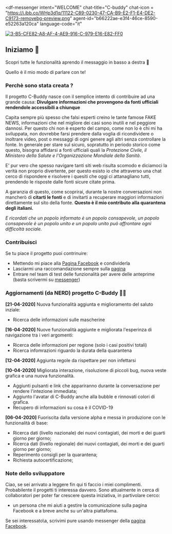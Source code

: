 <script src="https://www.gstatic.com/dialogflow-console/fast/messenger/bootstrap.js?v=1">
</script>

<df-messenger
  intent="WELCOME"
  chat-title="C-buddy"
  chat-icon = "https://i.ibb.co/WHp3d1q/11122-C89-0230-47-CA-B9-E2-F1-E4-DE2-C9173-removebg-preview.png"
  agent-id="b66222ae-e3f4-46ce-8590-e52263a120ca"
  language-code="it"
></df-messenger>

<style>
  df-messenger {
   
   --df-messenger-button-titlebar-color: #67C0BE;
  
  }
</style>

<a href="https://ibb.co/jZkpxfq"><img src="https://i.ibb.co/LhdGqRB/3-B5-CFE82-A8-AF-4-AE9-916-C-979-E16-E82-FF0.jpg" alt="3-B5-CFE82-A8-AF-4-AE9-916-C-979-E16-E82-FF0" border="0"></a>

## Iniziamo 🚀
Scopri tutte le funzionalità aprendo il messaggio in basso a destra 💬

Quello è il mio modo di parlare con te!


### Perchè sono stata creata ?
Il progetto C-Buddy nasce con il semplice intento di contribuire ad una grande causa:
__Divulgare informazioni che provengono da fonti ufficiali rendendole accessibili a chiunque__

Capita sempre più spesso che falsi esperti creino le tante famose FAKE NEWS, informazioni che nel migliore dei casi sono inutili e nel peggiore dannosi. 
Per questo chi non è esperto del campo, come non lo è chi mi ha sviluppata, non dovrebbe farsi prendere dalla voglia di ricondividere o inoltrare video, post o messaggi di ogni genere agli altri senza controllare la fonte. 
In generale per stare sul sicuro, sopratutto in periodo storico come questo, bisogna affidarsi a fonti ufficiali quali la _Protezione Civile, il Ministero della Salute e l'Organizzazione Mondiale della Sanità_.


E' pur vero che spesso navigare tanti siti web risulta scomodo e diciamoci la verità non proprio divertente, per questo esisto io che attraverso una chat cerco di rispondere e risolvere i quesiti che oggi ci attanagliano tutti, prendendo le risposte dalle fonti sicure citate prima.


A garanzia di questo, come scoprirai, durante la nostre conversazioni non mancherò di __citarti le fonti__ e di invitarti a recuperare maggiori informazioni direttamente sul sito della fonte.
__Questo è il mio contributo alla quarantena degli italiani.__

_E ricordati che un popolo informato è un popolo consapevole,
un popolo consapevole è un popolo unito
e un popolo unito può affrontare ogni difficoltà sociale._

### Contribuisci

Se tu piace il progetto puoi contrinuire:

- Mettendo mi piace alla [Pagina Facebook](https://www.facebook.com/pg/cBuddyBot/) e condividerla
- Lasciarmi una raccomandazione sempre sulla [pagina](https://www.facebook.com/pg/cBuddyBot/)
- Entrare nel team di test delle funzionalità per avere delle anteprime (basta scrivermi su [messenger](m.me/cBuddyBot))


### Aggiornamenti (da NERD) progetto C-Buddy 👨‍💻

__[21-04-2020]__ Nuova funzionalità aggiunta e miglioramento del saluto inziale:

  - Ricerca delle informazioni sulle mascherine

__[16-04-2020]__ Nuove funzionalità aggiunte e migliorata l'esperinza di navigazione tra i veri argomenti:

- Ricerca delle informazioni per regione (solo i casi positivi totali)
- Ricerca infomrazioni riguardo la durata della quarantena

__[12-04-2020]__ Aggiunta regole da rispettare per non infettarsi

__[10-04-2020]__ Migliorata interazione, risoluzione di piccoli bug, nuova veste grafica e una nuova funzionalità.

- Aggiunti pulsanti e link che appariranno durante la conversazione per rendere l'intezione immediata;
- Aggiunto l'avatar di C-Buddy anche alla bubble e rinnovati colori di grafica.
- Recupero di informazioni su cosa è il COVID-19

__[06-04-2020]__ Fuoriscita dalla versione alpha e messa in produzione con le funzionalità di base:

- Ricerca dati (livello nazionale) dei nuovi contagiati, dei morti e dei guarti giorno per giorno;
- Ricerca dati (livello regionale) dei nuovi contagiati, dei morti e dei guarti giorno per giorno;
- Reperimento consigli per la quarantena;
- Richiesta autocertificazione;

### Note dello sviluppatore

Ciao, se sei arrivato a leggere fin qui ti faccio i miei complimenti. 
Probabilente il progetti ti interessa davvero. 
Sono attualmente in cerca di collaboratori per poter far crescere questa iniziativa, in partivolare cerco:

- un persona che mi aiuti a gestire la comunicazione sulla pagina Facebook e a breve anche su un'altra piattafoma.

Se sei interessato\a, scrivimi pure usando messenger della [pagina Facebook](https://www.messenger.com/t/cBuddyBot).
